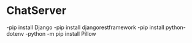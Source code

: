 # ChatServer
-pip install Django
-pip install djangorestframework
-pip install python-dotenv
-python -m pip install Pillow